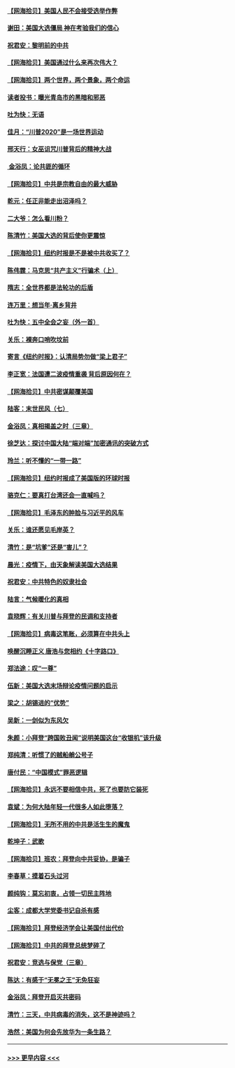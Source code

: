 #### [【网海拾贝】美国人民不会接受选举作弊](../pages/nsc993/n12528850.md?t=11070651) 
#### [谢田：美国大选僵局 神在考验我们的信心](../pages/nsc993/n12527932.md?t=11070651) 
#### [祝君安：黎明前的中共](../pages/nsc993/n12524071.md?t=11070651) 
#### [【网海拾贝】美国通过什么来再次伟大？](../pages/nsc993/n12523844.md?t=11070651) 
#### [【网海拾贝】两个世界，两个景象，两个命运](../pages/nsc993/n12521419.md?t=11070651) 
#### [读者投书：曝光青岛市的黑暗和邪恶](../pages/nsc993/n12520988.md?t=11070651) 
#### [吐为快：无语](../pages/nsc993/n12518588.md?t=11070651) 
#### [佳月：“川普2020”是一场世界运动](../pages/nsc993/n12518581.md?t=11070651) 
#### [邢天行：女巫诅咒川普背后的精神大战](../pages/nsc993/n12517257.md?t=11070651) 
#### [ 金浴凤：论共匪的循环](../pages/nsc993/n12517133.md?t=11070651) 
#### [【网海拾贝】中共是宗教自由的最大威胁](../pages/nsc993/n12516879.md?t=11070651) 
#### [乾元：任正非能走出沼泽吗？](../pages/nsc993/n12515831.md?t=11070651) 
#### [二大爷：怎么看川粉？](../pages/nsc993/n12515820.md?t=11070651) 
#### [陈清竹：美国大选的背后使你更震惊](../pages/nsc993/n12515589.md?t=11070651) 
#### [【网海拾贝】纽约时报是不是被中共收买了？](../pages/nsc993/n12515122.md?t=11070651) 
#### [陈伟霆：马克思“共产主义”行骗术（上）](../pages/nsc993/n12510217.md?t=11070651) 
#### [隋志：全世界都是法轮功的后盾](../pages/nsc993/n12510636.md?t=11070651) 
#### [连万里：想当年‧离乡背井](../pages/nsc993/n12510623.md?t=11070651) 
#### [吐为快：五中全会之妄（外一首）](../pages/nsc993/n12510470.md?t=11070651) 
#### [关乐：裸奔口哨吹坟前](../pages/nsc993/n12510403.md?t=11070651) 
#### [寄言《纽约时报》：认清局势勿做“梁上君子”](../pages/nsc993/n12510042.md?t=11070651) 
#### [李正宽：法国遭二波疫情重袭 背后原因何在？](../pages/nsc993/n12509971.md?t=11070651) 
#### [【网海拾贝】中共密谋颠覆美国](../pages/nsc993/n12509816.md?t=11070651) 
#### [陆客：末世民风（七）](../pages/nsc993/n12507822.md?t=11070651) 
#### [金浴凤：真相揭盖之时（三章）](../pages/nsc993/n12507804.md?t=11070651) 
#### [徐芝达：探讨中国大陆“端对端”加密通讯的突破方式](../pages/nsc993/n12507682.md?t=11070651) 
#### [玲兰：听不懂的“一带一路”](../pages/nsc993/n12507669.md?t=11070651) 
#### [【网海拾贝】纽约时报成了美国版的环球时报](../pages/nsc993/n12507053.md?t=11070651) 
#### [骆克仁：要真打台湾还会一直喊吗？](../pages/nsc993/n12506843.md?t=11070651) 
#### [【网海拾贝】毛泽东的肿脸与习近平的风车](../pages/nsc993/n12504537.md?t=11070651) 
#### [关乐：谁还愿见毛岸英？](../pages/nsc993/n12503866.md?t=11070651) 
#### [清竹：是“坑爹”还是“害儿”？](../pages/nsc993/n12503034.md?t=11070651) 
#### [晨光：疫情下，由天象解读美国大选结果](../pages/nsc993/n12502536.md?t=11070651) 
#### [祝君安：中共特色的奴隶社会](../pages/nsc993/n12501529.md?t=11070651) 
#### [陆言：气候暖化的真相](../pages/nsc993/n12501183.md?t=11070651) 
#### [袁晓辉：有关川普与拜登的民调和支持者](../pages/nsc993/n12500433.md?t=11070651) 
#### [【网海拾贝】病毒这笔账，必须算在中共头上](../pages/nsc993/n12500320.md?t=11070651) 
#### [唤醒沉睡正义 唐浩与您相约《十字路口》](../pages/nsc993/n12497980.md?t=11070651) 
#### [郑法途：叹“一尊”](../pages/nsc993/n12498837.md?t=11070651) 
#### [伍新：美国大选末场辩论疫情问题的启示](../pages/nsc993/n12498829.md?t=11070651) 
#### [梁之：胡锡进的“优势”](../pages/nsc993/n12498780.md?t=11070651) 
#### [吴新：一剑似为东风欠](../pages/nsc993/n12498772.md?t=11070651) 
#### [朱颜：小拜登“跨国败丑闻”说明美国这台“收银机”该升级](../pages/nsc993/n12498731.md?t=11070651) 
#### [郑纯清：听惯了的贼船艄公号子](../pages/nsc993/n12498721.md?t=11070651) 
#### [唐付民：“中国模式”罪恶逻辑](../pages/nsc993/n12498310.md?t=11070651) 
#### [【网海拾贝】永远不要相信中共，死了也要防它装死](../pages/nsc993/n12498162.md?t=11070651) 
#### [袁斌：为何大陆年轻一代很多人如此堕落？](../pages/nsc993/n12495696.md?t=11070651) 
#### [【网海拾贝】无所不用的中共是活生生的魔鬼](../pages/nsc993/n12495621.md?t=11070651) 
#### [乾坤子：武歌](../pages/nsc993/n12493391.md?t=11070651) 
#### [【网海拾贝】班农：拜登向中共妥协，是骗子](../pages/nsc993/n12492877.md?t=11070651) 
#### [李春草：摸着石头过河](../pages/nsc993/n12491121.md?t=11070651) 
#### [颜纯钩：莫忘初衷，占领一切民主阵地](../pages/nsc993/n12490965.md?t=11070651) 
#### [尘客：成都大学党委书记自杀有感](../pages/nsc993/n12490950.md?t=11070651) 
#### [【网海拾贝】拜登经济学会让美国付出代价](../pages/nsc993/n12489662.md?t=11070651) 
#### [【网海拾贝】中共的拜登总统梦碎了](../pages/nsc993/n12487896.md?t=11070651) 
#### [祝君安：竞选与保党（三章）](../pages/nsc993/n12487258.md?t=11070651) 
#### [陈达：有感于“无冕之王”无免狂妄](../pages/nsc993/n12485133.md?t=11070651) 
#### [金浴凤：拜登开启灭共密码](../pages/nsc993/n12485125.md?t=11070651) 
#### [清竹：三天，中共病毒的消失，这不是神迹吗？](../pages/nsc993/n12485027.md?t=11070651) 
#### [浩然：美国为何会先放华为一条生路？](../pages/nsc993/n12484997.md?t=11070651) 

----
#### [ >>> 更早内容 <<< ](../indexes/nsc993-earlier.md)
